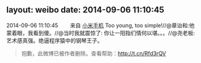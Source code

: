 layout: weibo
date: 2014-09-06 11:10:45
---
<meta name="referrer" content="no-referrer" />

2014-09-06 11:10:45  &nbsp;&nbsp;&nbsp;&nbsp;&nbsp;&nbsp; 来自 <a href="http://app.weibo.com/t/feed/22zMnn" rel="nofollow">小米手机</a>
Too young, too simple!//@章诒和:他蒙着眼，我看到傻。//@当时我就震惊了: 你让一阳指们情何以堪。。。//@尧老板: 艺术感真强。绝逼程序猿中的钢琴王子。
>  抱歉，此微博已被作者删除。查看帮助：http://t.cn/Rfd3rQV
